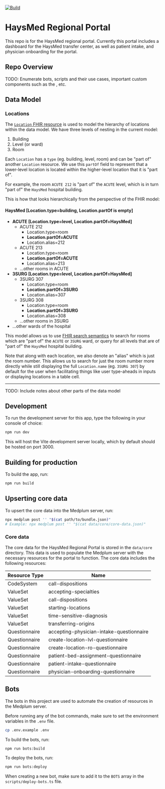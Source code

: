 [![Build](https://github.com/HaysMed/haysmed-regional-portal/actions/workflows/build.yml/badge.svg?branch=main)](https://github.com/HaysMed/haysmed-regional-portal/actions/workflows/build.yml)

# HaysMed Regional Portal

This repo is for the HaysMed regional portal. Currently this portal includes a dashboard for the HaysMed transfer center, as well as patient intake, and physician onboarding for the portal.

## Repo Overview

TODO: Enumerate bots, scripts and their use cases, important custom components such as the , etc.

## Data Model

### Locations

The [`Location` FHIR resource](https://hl7.org/fhir/r4/location.html) is used to model the hierarchy of locations within the data model. We have three levels of nesting in the current model:

1. Building
2. Level (or ward)
3. Room

Each `Location` has a `type` (eg. building, level, room) and can be "part of" another `Location` resource. We use this `partOf` field to represent that a lower-level location is located within the higher-level location that it is "part of".

For example, the room `ACUTE 212` is "part of" the `ACUTE` level, which is in turn "part of" the `HaysMed` hospital building.

This is how that looks hierarchically from the perspective of the FHIR model:

#### HaysMed [Location.type=building, Location.partOf is empty]

- **ACUTE [Location.type=level, Location.partOf=HaysMed]**
  - ACUTE 212
    - Location.type=room
    - **Location.partOf=ACUTE**
    - Location.alias=212
  - ACUTE 213
    - Location.type=room
    - **Location.partOf=ACUTE**
    - Location.alias=213
  - ...other rooms in ACUTE
- **3SURG [Location.type=level, Location.partOf=HaysMed]**
  - 3SURG 307
    - Location.type=room
    - **Location.partOf=3SURG**
    - Location.alias=307
  - 3SURG 308
    - Location.type=room
    - **Location.partOf=3SURG**
    - Location.alias=308
  - ...other rooms in 3SURG
- ...other wards of the hospital

This model allows us to use [FHIR search semantics](https://www.hl7.org/fhir/search.html) to search for rooms which are "part of" the `ACUTE` or `3SURG` ward, or query for all levels that are of "part of" the `HaysMed` hospital building.

Note that along with each location, we also denote an "alias" which is just the room number. This allows us to search for just the room number more directly while still displaying the full `Location.name` (eg. `3SURG 307`) by default for the user when facilitating things like user type-aheads in inputs or displaying locations in a table cell.

---

TODO: Include notes about other parts of the data model

## Development

To run the development server for this app, type the following in your console of choice:

```bash
npm run dev
```

This will host the Vite development server locally, which by default should be hosted on port 3000.

## Building for production

To build the app, run:

```bash
npm run build
```

## Upserting core data

To upsert the core data into the Medplum server, run:

```bash
npx medplum post '' "$(cat path/to/bundle.json)"
# Example: npx medplum post '' "$(cat data/core/core-data.json)"
```

### Core data

The core data for the HaysMed Regional Portal is stored in the `data/core` directory. This data is used to populate the Medplum server with the necessary resources for the portal to function. The core data includes the following resources:

| Resource Type | Name                                     |
| ------------- | ---------------------------------------- |
| CodeSystem    | call-dispositions                        |
| ValueSet      | accepting-specialties                    |
| ValueSet      | call-dispositions                        |
| ValueSet      | starting-locations                       |
| ValueSet      | time-sensitive-diagnosis                 |
| ValueSet      | transferring-origins                     |
| Questionnaire | accepting-physician-intake-questionnaire |
| Questionnaire | create-location-lvl-questionnaire        |
| Questionnaire | create-location-ro-questionnaire         |
| Questionnaire | patient-bed-assignment-questionnaire     |
| Questionnaire | patient-intake-questionnaire             |
| Questionnaire | physician-onboarding-questionnaire       |

## Bots

The bots in this project are used to automate the creation of resources in the Medplum server.

Before running any of the bot commands, make sure to set the environment variables in the `.env` file.

```bash
cp .env.example .env
```

To build the bots, run:

```bash
npm run bots:build
```

To deploy the bots, run:

```bash
npm run bots:deploy
```

When creating a new bot, make sure to add it to the `BOTS` array in the `scripts/deploy-bots.ts` file.
